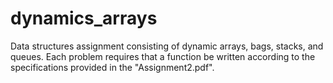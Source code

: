 # dynamics_arrays

Data structures assignment consisting of dynamic arrays, bags, stacks, and queues. Each problem requires that a function be written according to the specifications provided in the "Assignment2.pdf".
